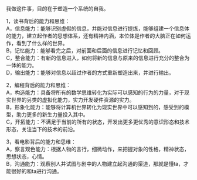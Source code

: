 我做这件事，目的在于塑造一个系统的自我。     

1，读书背后的能力和思维：   
A，信息能力：能够识别虚假的信息，并能对信息进行提炼，能够组建一个信息体的能力，建立起作者的思想体系，还有精神内涵，本位体是作者的大脑正在如何运作，看到了什么样的世界。    
B，记忆能力：能够看完之后，对前面和后面的信息进行记忆和回顾。   
C，整合能力：有新的信息进入，如何将新的信息与原来的信息进行充分的整合为一体的能力。    
D，输出能力：能够对信息以超过作者的方式重新塑造出来，并进行输出。     

2，编程背后的能力和思维：    
A，构造能力：具备将所有的数学思维转化为实际可以感知的行为的力量，对于现实世界的另类的虚拟化能力，实力开发硬件资源的实力。   
B，形象化能力：能够将计算机世界转化为现实世界中可以感知到的，感受到的模型，助力更多的新生力量投入其中。    
C，开拓能力：不满足于当前的所有的状态，开发出更多更优秀的意识形态和技术形态，关注当下的技术的前沿。    

3，看电影背后的能力和思维：    
A，察言观色能力：根据人物的言行，细微动作，来把握对象的性格，精神状态，思想状态，心情。    
B，沟通能力：观察别人并试图与剧中的人物建立起沟通的渠道，那就是懂ta，才能很好的和ta进行沟通。    
